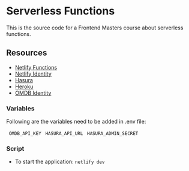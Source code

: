 # Serverless Functions

This is the source code for a Frontend Masters course about serverless functions.

## Resources

- [Netlify Functions](https://www.netlify.com/products/functions/?utm_source=fem-sls&utm_medium=functions-jl&utm_campaign=devex)
- [Netlify Identity](https://docs.netlify.com/visitor-access/identity/?utm_source=fem-sls&utm_medium=functions-jl&utm_campaign=devex)
- [Hasura](https://cloud.hasura.io/)
- [Heroku](https://www.heroku.com/)
- [OMDB Identity](http://www.omdbapi.com/)


### Variables

Following are the variables need to be added in .env file:

` OMDB_API_KEY`
` HASURA_API_URL`
` HASURA_ADMIN_SECRET`

### Script

- To start the application: `netlify dev`